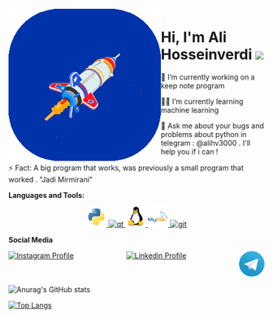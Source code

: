 <br />
<img src="https://github.com/Ali-Hosseinverdi/Ali-Hosseinverdi/blob/main/photo.gif" align="left" width="300" alt="ful1e5"/>

# Hi, I'm Ali Hosseinverdi <img width="30" src="https://camo.githubusercontent.com/e8e7b06ecf583bc040eb60e44eb5b8e0ecc5421320a92929ce21522dbc34c891/68747470733a2f2f6d656469612e67697068792e636f6d2f6d656469612f6876524a434c467a6361737252346961377a2f67697068792e676966">


💼 I’m currently working on a keep note program

🧑‍🎓 I’m currently learning machine learning

💬 Ask me about your bugs and problems about python in telegram : @alihv3000 . I'll help you if i can !

⚡ Fact: A big program that works, was previously a small program that worked . "Jadi Mirmirani"


**Languages and Tools:**



<p align="center">
<a href="https://www.python.org" target="_blank"> <img src="https://raw.githubusercontent.com/devicons/devicon/master/icons/python/python-original.svg" alt="python" width="40" height="40"/> </a>
<a href="https://www.qt.io/" target="_blank"> <img src="https://upload.wikimedia.org/wikipedia/commons/0/0b/Qt_logo_2016.svg" alt="qt" width="40" height="40"/> </a> 
<a href="https://www.linux.org/" target="_blank"> <img src="https://raw.githubusercontent.com/devicons/devicon/master/icons/linux/linux-original.svg" alt="linux" width="40" height="40"/> </a> 
<a href="https://www.mysql.com/" target="_blank"> <img src="https://raw.githubusercontent.com/devicons/devicon/master/icons/mysql/mysql-original-wordmark.svg" alt="mysql" width="40" height="40"/> </a>  
<a href="https://git-scm.com/" target="_blank"> <img src="https://www.vectorlogo.zone/logos/git-scm/git-scm-icon.svg" alt="git" width="40" height="40"/> </a> 
</p>

**Social Media**

<div align="center" style="display: flex; justify-content: space-between;">
    <a href="https://www.instagram.com/c010r._.fu11">
        <img src="https://i.imgur.com/M6yBwxS.png" width="50" height="50" alt="Instagram Profile">
    </a>
    <a href="https://www.linkedin.com/in/ali-hosseinverdi-63368320b/">
        <img src="https://selldone.ir/app/img/linkedin-circle.14f7b675.svg" width="50" height="50" alt="Linkedin Profile">
    </a>
    <a href="https://t.me/alihv3000">
        <img src="https://raw.githubusercontent.com/github/explore/80688e429a7d4ef2fca1e82350fe8e3517d3494d/topics/telegram/telegram.png" alt="Telegram" height="50" width="50">
    </a>
</div>


![Anurag's GitHub stats](https://github-readme-stats.vercel.app/api?username=Ali-Hosseinverdi&show_icons=true&theme=radical)


[![Top Langs](https://github-readme-stats.vercel.app/api/top-langs/?username=Ali-Hosseinverdi&show_icons=true&theme=radical)](https://github.com/anuraghazra/github-readme-stats)
